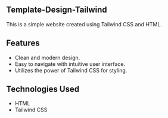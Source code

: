 ## Template-Design-Tailwind

This is a simple website created using Tailwind CSS and HTML.

## Features

- Clean and modern design.
- Easy to navigate with intuitive user interface.
- Utilizes the power of Tailwind CSS for styling.

## Technologies Used

- HTML
- Tailwind CSS

